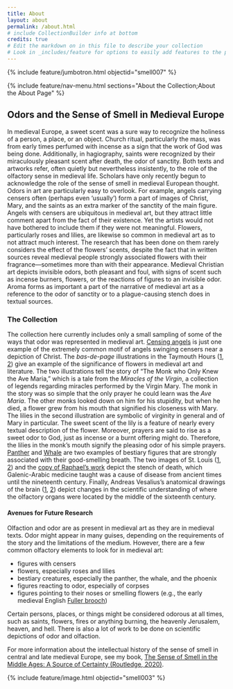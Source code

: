 ```yaml
---
title: About
layout: about
permalink: /about.html
# include CollectionBuilder info at bottom
credits: true
# Edit the markdown on in this file to describe your collection
# Look in _includes/feature for options to easily add features to the page
---
```


{% include feature/jumbotron.html objectid="smell007" %}

{% include feature/nav-menu.html sections="About the Collection;About the About Page" %}

## Odors and the Sense of Smell in Medieval Europe

In medieval Europe, a sweet scent was a sure way to recognize the holiness of a person, a place, or an object. 
Church ritual, particularly the mass, was from early times perfumed with incense as a sign that the work of God was being done. 
Additionally, in hagiography, saints were recognized by their miraculously pleasant scent after death, the odor of sanctity. 
Both texts and artworks refer, often quietly but nevertheless insistently, to the role of the olfactory sense in medieval life. 
Scholars have only recently begun to acknowledge the role of the sense of smell in medieval European thought. 
Odors in art are particularly easy to overlook. 
For example, angels carrying censers often (perhaps even ‘usually’) form a part of images of Christ, Mary, and the saints as an extra marker of the sanctity of the main figure. 
Angels with censers are ubiquitous in medieval art, but they attract little comment apart from the fact of their existence. 
Yet the artists would not have bothered to include them if they were not meaningful. 
Flowers, particularly roses and lilies, are likewise so common in medieval art as to not attract much interest. 
The research that has been done on them rarely considers the effect of the flowers’ scents, despite the fact that in written sources reveal medieval people strongly associated flowers with their fragrance—sometimes more than with their appearance. 
Medieval Christian art depicts invisible odors, both pleasant and foul, with signs of scent such as incense burners, flowers, or the reactions of figures to an invisible odor. 
Aroma forms as important a part of the narrative of medieval art as a reference to the odor of sanctity or to a plague-causing stench does in textual sources.

### The Collection

The collection here currently includes only a small sampling of some of the ways that odor was represented in medieval art. 
[Censing angels](https://sensusolfactus.github.io/medievalsmells/item.html?id=smell001) is just one example of the extremely common motif of angels swinging censers near a depiction of Christ. 
The *bas-de-page* illustrations in the Taymouth Hours ([1](https://sensusolfactus.github.io/medievalsmells/item.html?id=smell002), [2](https://sensusolfactus.github.io/medievalsmells/item.html?id=smell003)) give an example of the significance of flowers in medieval art and literature. 
The two illustrations tell the story of “The Monk who Only Knew the Ave Maria,” which is a tale from the *Miracles of the Virgin*, a collection of legends regarding miracles performed by the Virgin Mary. 
The monk in the story was so simple that the only prayer he could learn was the *Ave Maria*. 
The other monks looked down on him for his stupidity, but when he died, a flower grew from his mouth that signified his closeness with Mary. 
The lilies in the second illustration are symbolic of virginity in general and of Mary in particular. 
The sweet scent of the lily is a feature of nearly every textual description of the flower. 
Moreover, prayers are said to rise as a sweet odor to God, just as incense or a burnt offering might do. 
Therefore, the lilies in the monk’s mouth signify the pleasing odor of his simple prayers. 
[Panther](https://sensusolfactus.github.io/medievalsmells/item.html?id=smell004) and [Whale](https://sensusolfactus.github.io/medievalsmells/item.html?id=smell005) are two examples of bestiary figures that are strongly associated with their good-smelling breath. 
The two images of St. Louis ([1](https://sensusolfactus.github.io/medievalsmells/item.html?id=smell006), [2](https://sensusolfactus.github.io/medievalsmells/item.html?id=smell007)) and the [copy of Raphael’s work](https://sensusolfactus.github.io/medievalsmells/item.html?id=smell008) depict the stench of death, which Galenic-Arabic medicine taught was a cause of disease from ancient times until the nineteenth century. 
Finally, Andreas Vesalius’s anatomical drawings of the brain ([1](https://sensusolfactus.github.io/medievalsmells/item.html?id=smell009), [2](https://sensusolfactus.github.io/medievalsmells/item.html?id=smell010)) depict changes in the scientific understanding of where the olfactory organs were located by the middle of the sixteenth century. 

#### Avenues for Future Research

Olfaction and odor are as present in medieval art as they are in medieval texts. 
Odor might appear in many guises, depending on the requirements of the story and the limitations of the medium.
However, there are a few common olfactory elements to look for in medieval art: 

- figures with censers
- flowers, especially roses and lilies
- bestiary creatures, especially the panther, the whale, and the phoenix
- figures reacting to odor, especially of corpses
- figures pointing to their noses or smelling flowers (e.g., the early medieval English [Fuller brooch](https://www.britishmuseum.org/collection/object/H_1952-0404-1)) 

Certain persons, places, or things might be considered odorous at all times, such as saints, flowers, fires or anything burning, the heavenly Jerusalem, heaven, and hell. 
There is also a lot of work to be done on scientific depictions of odor and olfaction. 


For more information about the intellectual history of the sense of smell in central and late medieval Europe, see my book, [The Sense of Smell in the Middle Ages: A Source of Certainty (Routledge, 2020)](https://www.routledge.com/The-Sense-of-Smell-in-the-Middle-Ages-A-Source-of-Certainty/Robinson/p/book/9780367000684).


{% include feature/image.html objectid="smell003" %}